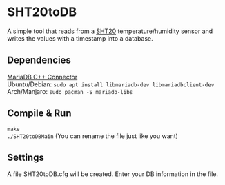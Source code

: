 # SHT20toDB
A simple tool that reads from a [SHT20](https://www.mouser.com/datasheet/2/682/Sensirion_Humidity_Sensors_SHT20_Datasheet-1274196.pdf) temperature/humidity sensor and writes the values with a timestamp into a database.

## Dependencies
[MariaDB C++ Connector](https://mariadb.com/kb/en/library/mariadb-connector-c/)  
Ubuntu/Debian: `sudo apt install libmariadb-dev libmariadbclient-dev`  
Arch/Manjaro: `sudo pacman -S mariadb-libs`

## Compile & Run
`make`  
`./SHT20toDBMain` (You can rename the file just like you want)

## Settings
A file SHT20toDB.cfg will be created. Enter your DB information in the file.